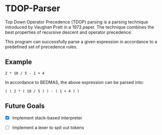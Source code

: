 # TDOP-Parser

Top Down Operator Precedence (TDOP) parsing is a parsing technique introduced by Vaughan Pratt in a 1973 paper. 
The technique combines the best properties of recursive descent and operator precedence.

This program can successfully parse a given expression in accordance to a predefined set of precedence rules.

## Example
```
2 * 10 / 5 - 1 + 4
```
In accordance to BEDMAS, the above expression can be parsed into:
```
( ( 2 * ( 10 / 5 ) ) - ( 1 + 4 ) )
```

## Future Goals
- [x] Implement stack-based interpreter
- [ ] Implement a lexer to spit out tokens



